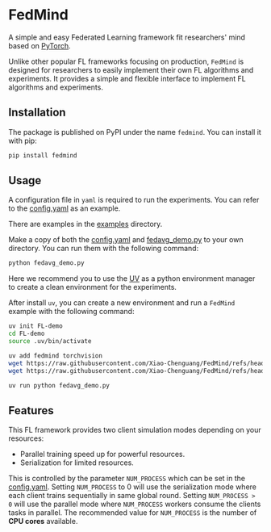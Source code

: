 # FedMind
A simple and easy Federated Learning framework fit researchers' mind based on [PyTorch](https://pytorch.org/).

Unlike other popular FL frameworks focusing on production, `FedMind` is designed for researchers to easily implement their own FL algorithms and experiments. It provides a simple and flexible interface to implement FL algorithms and experiments.

## Installation
The package is published on PyPI under the name `fedmind`. You can install it with pip:
```bash
pip install fedmind
```

## Usage

A configuration file in `yaml` is required to run the experiments.
You can refer to the [config.yaml](./config.yaml) as an example.

There are examples in the [examples](./examples) directory.


Make a copy of both the [config.yaml](./config.yaml) and [fedavg_demo.py](./examples/fedavg_demo.py) to your own directory.
 You can run them with the following command:
```bash
python fedavg_demo.py
```

Here we recommend you to use the [UV](https://docs.astral.sh/uv/) as a python environment manager to create a clean environment for the experiments.

After install `uv`, you can create a new environment and run a `FedMind` example with the following command:
```bash
uv init FL-demo
cd FL-demo
source .uv/bin/activate

uv add fedmind torchvision
wget https://raw.githubusercontent.com/Xiao-Chenguang/FedMind/refs/heads/main/examples/fedavg_demo.py
wget https://raw.githubusercontent.com/Xiao-Chenguang/FedMind/refs/heads/main/config.yaml

uv run python fedavg_demo.py
```


## Features
This FL framework provides two client simulation modes depending on your resources:
- Parallel training speed up for powerful resources.
- Serialization for limited resources.

This is controlled by the parameter `NUM_PROCESS` which can be set in the [config.yaml](./config.yaml).
Setting `NUM_PROCESS` to 0 will use the serialization mode where each client trains sequentially in same global round.
Setting `NUM_PROCESS > 0` will use the parallel mode where `NUM_PROCESS` workers consume the clients tasks in parallel.
The recommended value for `NUM_PROCESS` is the number of **CPU cores** available.
